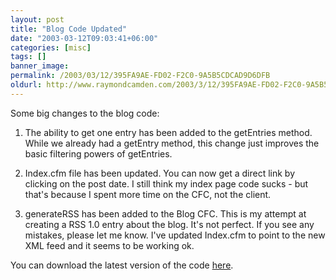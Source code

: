 ```yaml
---
layout: post
title: "Blog Code Updated"
date: "2003-03-12T09:03:41+06:00"
categories: [misc]
tags: []
banner_image: 
permalink: /2003/03/12/395FA9AE-FD02-F2C0-9A5B5CDCAD9D6DFB
oldurl: http://www.raymondcamden.com/2003/3/12/395FA9AE-FD02-F2C0-9A5B5CDCAD9D6DFB
---
```


Some big changes to the blog code:

1) The ability to get one entry has been added to the getEntries method. While we already had a getEntry method, this change just improves the basic filtering powers of getEntries.

2) Index.cfm file has been updated. You can now get a direct link by clicking on the post date. I still think my index page code sucks - but that's because I spent more time on the CFC, not the client.

3) generateRSS has been added to the Blog CFC. This is my attempt at creating a RSS 1.0 entry about the blog. It's not perfect. If you see any mistakes, please let me know. I've updated Index.cfm to point to the new XML feed and it seems to be working ok.

You can download the latest version of the code <a href="http://www.camdenfamily.com/morpheus/blog/blog.zip">here</a>.